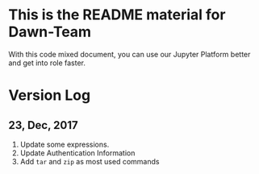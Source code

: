 # This is the README material for Dawn-Team  
With this code mixed document, you can use our Jupyter Platform better and get into role faster.  


# Version Log

## 23, Dec, 2017  
1. Update some expressions.  
2. Update Authentication Information
3. Add `tar` and `zip` as most used commands
